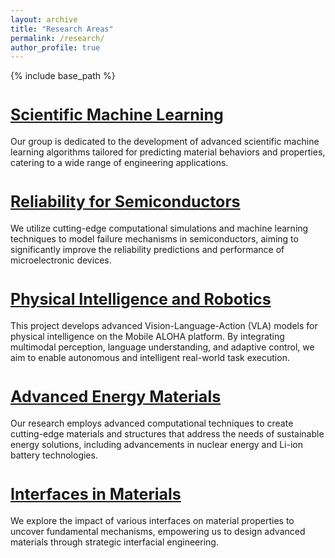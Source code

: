 ```yaml
---
layout: archive
title: "Research Areas"
permalink: /research/
author_profile: true
---
```


{% include base_path %}

<a href="/research_AI" style="font-size: 25px; font-weight: bold;">Scientific Machine Learning</a>
======
Our group is dedicated to the development of advanced scientific machine learning algorithms tailored for predicting material behaviors and properties, catering to a wide range of engineering applications.

<a href="/research_semiconductors" style="font-size: 25px; font-weight: bold;">Reliability for Semiconductors</a>
======
We utilize cutting-edge computational simulations and machine learning techniques to model failure mechanisms in semiconductors, aiming to significantly improve the reliability predictions and performance of microelectronic devices.

<a href="/research_robotics" style="font-size: 25px; font-weight: bold;">Physical Intelligence and Robotics</a>
======
This project develops advanced Vision-Language-Action (VLA) models for physical intelligence on the Mobile ALOHA platform. By integrating multimodal perception, language understanding, and adaptive control, we aim to enable autonomous and intelligent real-world task execution.

<a href="/research_energy_materials" style="font-size: 25px; font-weight: bold;">Advanced Energy Materials</a>
======
Our research employs advanced computational techniques to create cutting-edge materials and structures that address the needs of sustainable energy solutions, including advancements in nuclear energy and Li-ion battery technologies.

<a href="/research_interfaces" style="font-size: 25px; font-weight: bold;">Interfaces in Materials </a>
======
We explore the impact of various interfaces on material properties to uncover fundamental mechanisms, empowering us to design advanced materials through strategic interfacial engineering.

